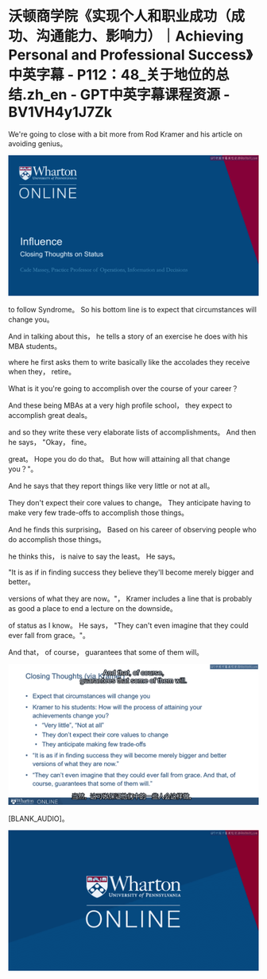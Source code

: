 # 沃顿商学院《实现个人和职业成功（成功、沟通能力、影响力）｜Achieving Personal and Professional Success》中英字幕 - P112：48_关于地位的总结.zh_en - GPT中英字幕课程资源 - BV1VH4y1J7Zk

 We're going to close with a bit more from Rod Kramer and his article on avoiding genius。



![](img/a325cf65a736b15034fba4b62d6506a2_1.png)

 to follow Syndrome。 So his bottom line is to expect that circumstances will change you。

 And in talking about this， he tells a story of an exercise he does with his MBA students。

 where he first asks them to write basically like the accolades they receive when they， retire。

 What is it you're going to accomplish over the course of your career？

 And these being MBAs at a very high profile school， they expect to accomplish great deals。

 and so they write these very elaborate lists of accomplishments。 And then he says， "Okay， fine。

 great。 Hope you do do that。 But how will attaining all that change you？"。

 And he says that they report things like very little or not at all。

 They don't expect their core values to change。 They anticipate having to make very few trade-offs to accomplish those things。

 And he finds this surprising。 Based on his career of observing people who do accomplish those things。

 he thinks this， is naive to say the least。 He says。

 "It is as if in finding success they believe they'll become merely bigger and better。

 versions of what they are now。"， Kramer includes a line that is probably as good a place to end a lecture on the downside。

 of status as I know。 He says， "They can't even imagine that they could ever fall from grace。"。

 And that， of course， guarantees that some of them will。



![](img/a325cf65a736b15034fba4b62d6506a2_3.png)

 [BLANK_AUDIO]。

![](img/a325cf65a736b15034fba4b62d6506a2_5.png)